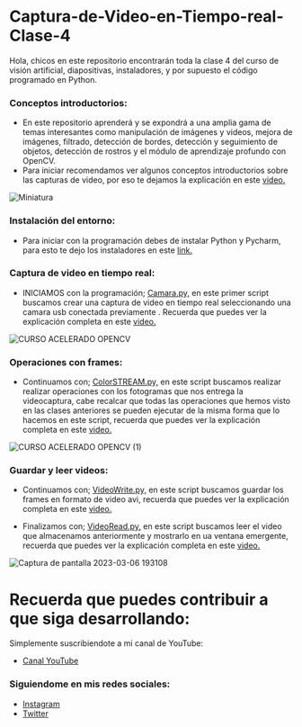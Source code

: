 # Captura-de-Video-en-Tiempo-real-Clase-4
Hola, chicos en este repositorio encontrarán toda la clase 4 del curso de visión artificial, diapositivas, instaladores, y por supuesto el código programado en Python.

### Conceptos introductorios:
- En este repositorio aprenderá y se expondrá a una amplia gama de temas interesantes como manipulación de imágenes y videos, mejora de imágenes, filtrado, detección de bordes, detección y seguimiento de objetos, detección de rostros y el módulo de aprendizaje profundo con OpenCV.
- Para iniciar recomendamos ver algunos conceptos introductorios sobre las capturas de video, por eso te dejamos la explicación en este [video.](https://youtu.be/K8pHkrWc3Cg)


![Miniatura](https://user-images.githubusercontent.com/85022752/223284825-cced1282-4131-44d1-ba2d-649022d31466.jpg)


### Instalación del entorno:
- Para iniciar con la programación debes de instalar Python y Pycharm, para esto te dejo los instaladores en este [link.](https://drive.google.com/drive/folders/1QY4yvfdcG3BObTwtHJSdWfW-vPyKMiNS?usp=share_link)


### Captura de video en tiempo real:
- INICIAMOS con la programación; [Camara.py,](https://github.com/AprendeIngenia/Captura-de-Video-en-Tiempo-real-Clase-4/blob/6b7400a1220a9b98e604e5cc4a0dbf325cd0a5b1/Camara.py) en este primer script buscamos crear una captura de video en tiempo real seleccionando una camara usb conectada previamente . Recuerda que puedes ver la explicación completa en este [video.](https://youtu.be/K8pHkrWc3Cg)


![CURSO ACELERADO OPENCV](https://user-images.githubusercontent.com/85022752/223285765-35ee2ee3-b927-47a3-9f18-a91ddeed6909.jpg)


### Operaciones con frames:
- Continuamos con; [ColorSTREAM.py,](https://github.com/AprendeIngenia/Captura-de-Video-en-Tiempo-real-Clase-4/blob/6b7400a1220a9b98e604e5cc4a0dbf325cd0a5b1/ColorSTREAM.py) en este script buscamos realizar realizar operaciones con los fotogramas que nos entrega la videocaptura, cabe recalcar que todas las operaciones que hemos visto en las clases anteriores se pueden ejecutar de la misma forma que lo hacemos en este script, recuerda que puedes ver la explicación completa en este [video.](https://youtu.be/K8pHkrWc3Cg)


![CURSO ACELERADO OPENCV (1)](https://user-images.githubusercontent.com/85022752/223286888-c1203380-aeea-430a-b7c5-9ff9dde71db4.jpg)


### Guardar y leer videos:
- Continuamos con; [VideoWrite.py,](https://github.com/AprendeIngenia/Captura-de-Video-en-Tiempo-real-Clase-4/blob/6b7400a1220a9b98e604e5cc4a0dbf325cd0a5b1/VideoWrite.py) en este script buscamos guardar los frames  en formato de video avi, recuerda que puedes ver la explicación completa en este [video.](https://youtu.be/K8pHkrWc3Cg)

- Finalizamos con; [VideoRead.py,](https://github.com/AprendeIngenia/Captura-de-Video-en-Tiempo-real-Clase-4/blob/main/VideoRead.py) en este script buscamos leer el video que almacenamos anteriormente y mostrarlo en ua ventana emergente, recuerda que puedes ver la explicación completa en este [video.](https://youtu.be/K8pHkrWc3Cg)


![Captura de pantalla 2023-03-06 193108](https://user-images.githubusercontent.com/85022752/223466238-df5740f7-a0a2-427a-9b89-f1c7c5d711c8.png)


# Recuerda que puedes contribuir a que siga desarrollando:
Simplemente suscribiendote a mi canal de YouTube:
- [Canal YouTube](https://www.youtube.com/channel/UCzwHEOCbsZLjfELperJ6VeQ/videos)

### Siguiendome en mis redes sociales: 
- [Instagram](https://www.instagram.com/santiagsanchezr/)
- [Twitter](https://twitter.com/SantiagSanchezR)
